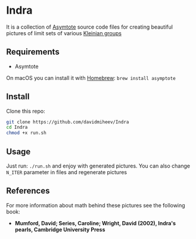 # Indra

It is a collection of [Asymtote](https://asymptote.sourceforge.io) source code files for creating beautiful pictures of limit sets of various [Kleinian groups](https://en.wikipedia.org/wiki/Kleinian_group)

## Requirements
* Asymtote

On macOS you can install it with [Homebrew](https://brew.sh): ```brew install asymptote```

## Install
Clone this repo: 
```sh
git clone https://github.com/davidmiheev/Indra
cd Indra
chmod +x run.sh
```

## Usage
Just run: ```./run.sh``` and enjoy with generated pictures.
You can also change ```N_ITER``` parameter in files and regenerate pictures

## References
For more information about math behind these pictures see the following book:

* **Mumford, David; Series, Caroline; Wright, David (2002), Indra's pearls, Cambridge University Press**
